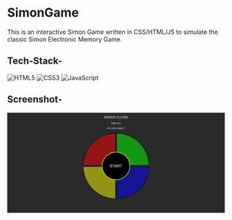 # SimonGame
This is an interactive Simon Game written in CSS/HTML/JS to simulate the classic Simon Electronic Memory Game.


## Tech-Stack-
<div align="left">
<img alt="HTML5" src="https://img.shields.io/badge/html5-%23E34F26.svg?style=for-the-badge&logo=html5&logoColor=white"/>
<img alt="CSS3" src="https://img.shields.io/badge/css3-%231572B6.svg?style=for-the-badge&logo=css3&logoColor=white"/> 
<img alt="JavaScript" src="https://img.shields.io/badge/javascript-%23323330.svg?style=for-the-badge&logo=javascript&logoColor=%23F7DF1E"/>
</div>

## Screenshot-
![image](https://github.com/SushantSail/MemoryGame/blob/main/Images/GameSS.PNG)
